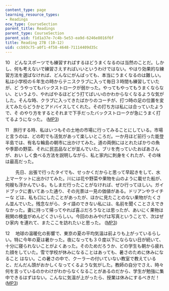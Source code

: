 ```yaml
---
content_type: page
learning_resource_types:
- Readings
ocw_type: CourseSection
parent_title: Readings
parent_type: CourseSection
parent_uid: f1d1a37e-7c4b-5e53-ea9d-6246e8016f6f
title: Reading 27B (10-12)
uid: ccb93c75-a0f1-4f58-4648-71114409d35c
---
```


10　どんなスポーツでも練習すればするほどうまくなるのは当然のことだ。しかし、何も考えないで練習さえすればいいというわけではない。やはり効果的な練習方法を選ばなければ、どんなにがんばっても、本当にうまくなるのは難しい。私は小学校の６年生の時からテニスクラブに入って毎日３時間も練習していたが、ど うやってもバックストロークが弱かった。やってもやってもうまくならない、というより、やればやるほどどう打てばいいのかわからなくなるような気がした。そんな時、クラブに入ってきたばかりのコーチが、打つ時の足の位置を変えてみたらどうかとアドバイスしてくれた。その打ち方は私には合っていたようで、そ のやり方をするとそれまで下手だったバックストロークが急にうまく打てるようになった。 ([MP3](/ans7870/21f/21f.505/f05/audio/Lesson27B-10.mp3))

11　旅行する時、私はいつもその土地の市場に行ってみることにしている。市場と言うのは、どの町でも活気があって楽しいところだ。一か月ほど前行った能登半島では、有名な輪島の朝市に出かけてみた。道の両側にはとれたばかりの魚や季節の野菜、それに民芸品などが並んでいた。ブリを売っていたおばあさんが、おい しく食べる方法を説明しながら、私と家内に刺身をくれたが、その味は最高だった。

　 　先日、出張で行ったタイでも、せっかくだからと思って早起きをして、水上マーケットに出かけてみた。川には花や野菜や果物を山のように載せた船が、何艘も浮かんでいる。もしまだ行ったことがなければ、ぜひ行ってほしい。ガイドブックに書いてあった通り、その光景は一見の価値がある。ドリアンやライチーな どは、私も口にしたことがあったが、ほかに見たことのない果物がたくさん並んでいた。残念ながら、タイ語のできない私には、名前を聞くことさえできなかった。妻に持って帰ってやれば喜ぶだろうなとは思ったが、あいにく果物は税関の検査がめんどくさいらしい。今回のおみやげは写真ということで、次はぜひ家内 を連れて、またここを訪れたいと思った。 ([MP3](/ans7870/21f/21f.505/f05/audio/Lesson27B-11.mp3))

12　 地球の温暖化の影響で、東京の夏の平均気温は前よりも上がっているらしい。特に今年の夏は暑かった。夜になっても３０度以下にならない日が続いて、十分に寝られないことがよくあった。そのためだろうか、どの学生も朝から疲れた顔をしていた。雪で学校が休みになることはあっても、暑さのために休みになること はない。この暑さの中で、クーラーの付いていない教室で教えていると、だんだん頭がおかしくなってくるような気がした。教師の自分でさえ、時々何を言っているのかわけがわからなくなることがあるのだから、学生が勉強に集中できるはずはない。こんなに気温が上がったら、授業は休みにするべきだ！ ([MP3](/ans7870/21f/21f.505/f05/audio/Lesson27B-12.mp3))